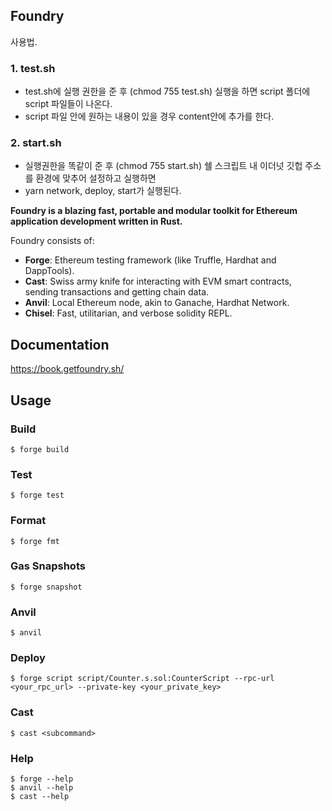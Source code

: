 ## Foundry


사용법.

### 1. test.sh
- test.sh에 실행 권한을 준 후 (chmod 755 test.sh) 실행을 하면 script 폴더에 script 파일들이 나온다.
- script 파일 안에 원하는 내용이 있을 경우 content안에 추가를 한다.

### 2. start.sh 
- 실행권한을 똑같이 준 후 (chmod 755 start.sh) 쉘 스크립트 내 이더넛 깃헙 주소를 환경에 맞추어 설정하고 실행하면 
- yarn network, deploy, start가 실행된다.

**Foundry is a blazing fast, portable and modular toolkit for Ethereum application development written in Rust.**

Foundry consists of:

-   **Forge**: Ethereum testing framework (like Truffle, Hardhat and DappTools).
-   **Cast**: Swiss army knife for interacting with EVM smart contracts, sending transactions and getting chain data.
-   **Anvil**: Local Ethereum node, akin to Ganache, Hardhat Network.
-   **Chisel**: Fast, utilitarian, and verbose solidity REPL.

## Documentation

https://book.getfoundry.sh/

## Usage

### Build

```shell
$ forge build
```

### Test

```shell
$ forge test
```

### Format

```shell
$ forge fmt
```

### Gas Snapshots

```shell
$ forge snapshot
```

### Anvil

```shell
$ anvil
```

### Deploy

```shell
$ forge script script/Counter.s.sol:CounterScript --rpc-url <your_rpc_url> --private-key <your_private_key>
```

### Cast

```shell
$ cast <subcommand>
```

### Help

```shell
$ forge --help
$ anvil --help
$ cast --help
```
